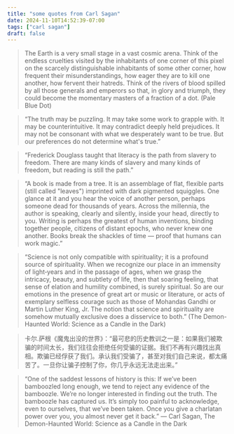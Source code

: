 ```yaml
---
title: "some quotes from Carl Sagan"
date: 2024-11-10T14:52:39-07:00
tags: ["carl sagan"]
draft: false
---
```

> The Earth is a very small stage in a vast cosmic arena. Think of the endless cruelties visited by the inhabitants of one corner of this pixel on the scarcely distinguishable inhabitants of some other corner, how frequent their misunderstandings, how eager they are to kill one another, how fervent their hatreds. Think of the rivers of blood spilled by all those generals and emperors so that, in glory and triumph, they could become the momentary masters of a fraction of a dot. (Pale Blue Dot)

> “The truth may be puzzling. It may take some work to grapple with. It may be counterintuitive. It may contradict deeply held prejudices. It may not be consonant with what we desperately want to be true. But our preferences do not determine what's true.” 

> “Frederick Douglass taught that literacy is the path from slavery to freedom. There are many kinds of slavery and many kinds of freedom, but reading is still the path.” 

> “A book is made from a tree. It is an assemblage of flat, flexible parts (still called "leaves") imprinted with dark pigmented squiggles. One glance at it and you hear the voice of another person, perhaps someone dead for thousands of years. Across the millennia, the author is speaking, clearly and silently, inside your head, directly to you. Writing is perhaps the greatest of human inventions, binding together people, citizens of distant epochs, who never knew one another. Books break the shackles of time ― proof that humans can work magic.” 

> “Science is not only compatible with spirituality; it is a profound source of spirituality. When we recognize our place in an immensity of light‐years and in the passage of ages, when we grasp the intricacy, beauty, and subtlety of life, then that soaring feeling, that sense of elation and humility combined, is surely spiritual. So are our emotions in the presence of great art or music or literature, or acts of exemplary selfless courage such as those of Mohandas Gandhi or Martin Luther King, Jr. The notion that science and spirituality are somehow mutually exclusive does a disservice to both.” (The Demon-Haunted World: Science as a Candle in the Dark)

> 卡尔.萨根《魔鬼出没的世界》：“最可悲的历史教训之一是：如果我们被欺骗的时间太长，我们往往会拒绝任何受骗的证据。我们不再有兴趣找出真相。欺骗已经俘获了我们。承认我们受骗了，甚至对我们自己来说，都太痛苦了。一旦你让骗子控制了你，你几乎永远无法走出来。”

> “One of the saddest lessons of history is this: If we’ve been bamboozled long enough, we tend to reject any evidence of the bamboozle. We’re no longer interested in finding out the truth. The bamboozle has captured us. It’s simply too painful to acknowledge, even to ourselves, that we’ve been taken. Once you give a charlatan power over you, you almost never get it back.” ― Carl Sagan, The Demon-Haunted World: Science as a Candle in the Dark

